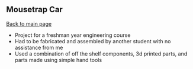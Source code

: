 ## Mousetrap Car  
[Back to main page](https://skweston123.github.io/Portfolio/)
- Project for a freshman year engineering course
- Had to be fabricated and assembled by another student with no assistance from me
- Used a combination of off the shelf components, 3d printed parts, and parts made using simple hand tools
